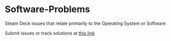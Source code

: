 # Software-Problems
Steam Deck issues that relate primarily to the Operating System or Software

Submit issues or track solutions at [this link](https://github.com/Steam-Deck-Common-Problems-Solutions/Software-Problems/issues)
